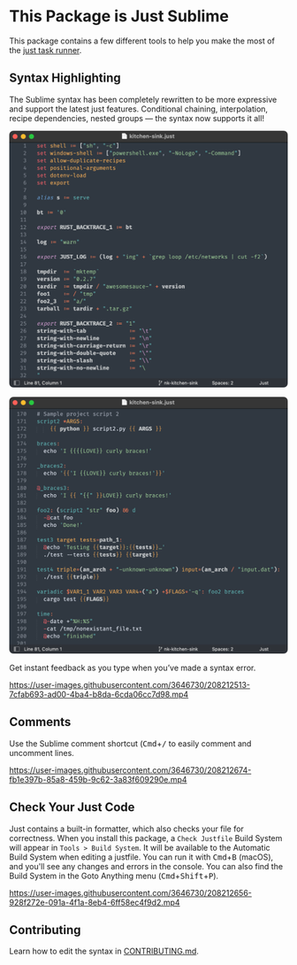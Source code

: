 # This Package is Just Sublime

This package contains a few different tools to help you make the most of the [just task runner](https://just.systems).

## Syntax Highlighting

The Sublime syntax has been completely rewritten to be more expressive and support the latest just features. Conditional chaining, interpolation, recipe dependencies, nested groups — the syntax now supports it all!

![settings_variables](assets/settings_variables.png)

![interpolation](assets/interpolation.png)

Get instant feedback as you type when you’ve made a syntax error.

https://user-images.githubusercontent.com/3646730/208212513-7cfab693-ad00-4ba4-b8da-6cda06cc7d98.mp4


## Comments

Use the Sublime comment shortcut (<kbd>Cmd</kbd>+<kbd>/</kbd> to easily comment and uncomment lines.

https://user-images.githubusercontent.com/3646730/208212674-fb1e397b-85a8-459b-9c62-3a83f609290e.mp4


## Check Your Just Code

Just contains a built-in formatter, which also checks your file for correctness. When you install this package, a `Check Justfile` Build System will appear in `Tools > Build System`. It will be available to the Automatic Build System when editing a justfile. You can run it with <kbd>Cmd</kbd>+<kbd>B</kbd> (macOS), and you'll see any changes and errors in the console. You can also find the Build System in the Goto Anything menu (<kbd>Cmd</kbd>+<kbd>Shift</kbd>+<kbd>P</kbd>).

https://user-images.githubusercontent.com/3646730/208212656-928f272e-091a-4f1a-8eb4-6ff58ec4f9d2.mp4


## Contributing

Learn how to edit the syntax in [CONTRIBUTING.md](CONTRIBUTING.md).

